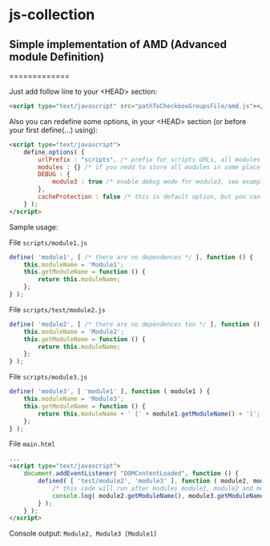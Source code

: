 # js-collection

## Simple implementation of AMD (Advanced module Definition)
=============

Just add follow line to your &lt;HEAD&gt; section:<br/>
```html
<script type="text/javascript" src="pathToCheckboxGroupsFile/amd.js"></script>
```

Also you can redefine some options, in your &lt;HEAD&gt; section (or before your first define(...) using):
```html
<script type="text/javascript">
    define.options( {
        urlPrefix : "scripts", /* prefix for scripts URLs, all modules must be placed in urlPrefix + moduleName + '.js' */
        modules : {} /* if you nedd to store all modules in some place then add this "host" object and all loaded modules will be inside ) */
		DEBUG : {
			module3 : true /* enable debug mode for module3, see example for more details */
		},
		cacheProtection : false /* this is default option, but you can enable it and all request will be js/*.js?_=*milliseconds* */
    } );
</script>
```

Sample usage:

File `scripts/module1.js`
```js
define( 'module1', [ /* there are no dependences */ ], function () {
    this.moduleName = 'Module1';
    this.getModuleName = function () {
        return this.moduleName;
    };
} );
```

File `scripts/test/module2.js`
```js
define( 'module2', [ /* there are no dependences too */ ], function () {
    this.moduleName = 'Module2';
    this.getModuleName = function () {
        return this.moduleName;
    };
} );
```

File `scripts/module3.js`
```js
define( 'module3', [ 'module1' ], function ( module1 ) {
    this.moduleName = 'Module3';
    this.getModuleName = function () {
        return this.moduleName + ' [' + module1.getModuleName() + ']';
    };
} );
```

File `main.html`
```html
...
<script type="text/javascript">
    document.addEventListener( "DOMContentLoaded", function () {
        defined( [ 'test/module2', 'module3' ], function ( module2, module3 ) {
            /* this code will run after modules module1, module2 and module3 will be loaded */
            console.log( module2.getModuleName(), module3.getModuleName() );
        } );
    } );
</script>
```

Console output:
`Module2, Module3 [Module1]`
